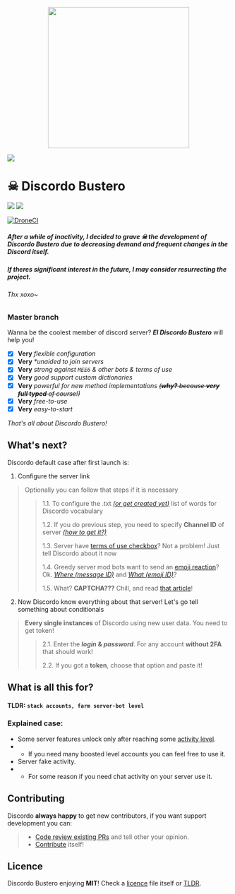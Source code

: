 <p align="center">
    <img src="https://lolipa.in/static/img/discordo-logo.svg" width="320px">
</p>

![](https://img.shields.io/github/commit-activity/y/LoliPain/discordo-bustero/master?color=5865f2&logo=github)
# ☠  Discordo Bustero
![](https://img.shields.io/static/v1?style=flat&logo=python&label=Python&message=>3.7&color=5865f2)
![](https://img.shields.io/github/license/P2LOVE/discordo-bustero?color=5865f2)

[![DroneCI](https://img.shields.io/drone/build/LoliPain/discordo-bustero/master?label=PyTest&logo=pytest&logoColor=yellow&server=https%3A%2F%2Fdrone.lolipa.in&style=for-the-badge)](https://drone.lolipa.in/LoliPain/discordo-bustero)

##### After a while of inactivity, I decided to grave ☠  the development of **Discordo Bustero** due to decreasing demand and frequent changes in the Discord itself.
##### If theres significant interest in the future, I may consider resurrecting the project. 

###### *Thx xoxo~*


### Master branch

Wanna be the coolest member of discord server? ***El Discordo Bustero*** will help you!

- [x] **Very** *flexible configuration*
- [x] **Very** *\*unaided to join servers*
- [x] **Very** *strong against `MEE6` & other bots & terms of use*
- [x] **Very** *good support custom dictionaries*
- [x] **Very** *powerful for new method implementations* <del>*(**why?** because **very full typed** of course!)*</del>
- [x] **Very** *free-to-use*
- [x] **Very** *easy-to-start*

*That's all about Discordo Bustero!*

## What's next?

Discordo default case after first launch is:

1. Configure the server link
> Optionally you can follow that steps if it is necessary
> > 1.1. To configure the .txt [*(or get created yet)*](https://raw.githubusercontent.com/dwyl/english-words/master/words_alpha.txt) list of words for Discordo vocabulary
> >
> > 1.2. If you do previous step, you need to specify **Channel ID** of server [*(how to get it?)*](https://github.com/P2LOVE/discordo-bustero/wiki/Developer-mode-guide#channel-id)
> >
> > 1.3. Server have [terms of use checkbox](https://lolipa.in/static/img/Discord_oqV6LFqtaK.png)? Not a problem! Just tell Discordo about it now
> >
> > 1.4. Greedy server mod bots want to send an [emoji reaction](https://lolipa.in/static/img/Discord_gTAHHw0ZWJ.png)? Ok. [*Where (message ID)*](https://github.com/P2LOVE/discordo-bustero/wiki/Developer-mode-guide#message-id) and [*What (emoji ID)*](https://github.com/P2LOVE/discordo-bustero/wiki/Developer-mode-guide#emoji-id)?
> > 
> > 1.5. What? **CAPTCHA???** Chill, and read [that article](https://github.com/P2LOVE/discordo-bustero/wiki/Captcha-guide)!
 

2. Now Discordo know everything about that server! Let's go tell something about conditionals
> **Every single instances** of Discordo using new user data. You need to get token!
> > 2.1. Enter the ***login* & *password***. For any account **without 2FA** that should work!
> >
> > 2.2. If you got a **token**, choose that option and paste it!

## What is all this for?

#### TLDR: `stack accounts, farm server-bot level`

### Explained case:
- Some server features unlock only after reaching some [activity level](https://lolipa.in/static/img/opera_l1Ew8xOtaT.png).
- - If you need many boosted level accounts you can feel free to use it.
- Server fake activity.
- - For some reason if you need chat activity on your server use it.

## Contributing

Discordo **always happy** to get new contributors, if you want support development you can:
> - [Code review existing PRs](https://github.com/P2LOVE/discordo-bustero/pulls) and tell other your opinion.
> - [Contribute](https://github.com/P2LOVE/discordo-bustero/compare) itself!

## Licence

Discordo Bustero enjoying **MIT**! Check a [licence](LICENSE) file itself or [TLDR](https://tldrlegal.com/license/mit-license).
